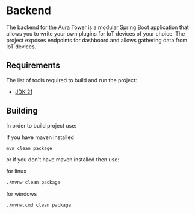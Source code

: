 # Backend

The backend for the Aura Tower is a modular Spring Boot application that allows you to write your own plugins for IoT devices of your choice. The project exposes endpoints for dashboard and allows gathering data from IoT devices. 


## Requirements

The list of tools required to build and run the project:

* [JDK 21](https://openjdk.java.net/projects/jdk/21/)

## Building

In order to build project use:

If you have maven installed
```bash
mvn clean package
```

or if you don't have maven installed then use:


for linux
```bash
./mvnw clean package
```

for windows
```bash
./mvnw.cmd clean package
```
